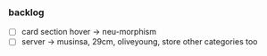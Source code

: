 
### backlog
- [ ] card section hover -> neu-morphism
- [ ] server -> musinsa, 29cm, oliveyoung, store other categories too
